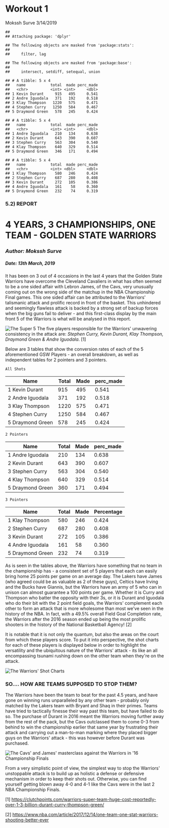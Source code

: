 Workout 1
================
Mokssh Surve
3/14/2019

    ## 
    ## Attaching package: 'dplyr'

    ## The following objects are masked from 'package:stats':
    ## 
    ##     filter, lag

    ## The following objects are masked from 'package:base':
    ## 
    ##     intersect, setdiff, setequal, union

    ## # A tibble: 5 x 4
    ##   name           total  made perc_made
    ##   <chr>          <int> <int>     <dbl>
    ## 1 Kevin Durant     915   495     0.541
    ## 2 Andre Iguodala   371   192     0.518
    ## 3 Klay Thompson   1220   575     0.471
    ## 4 Stephen Curry   1250   584     0.467
    ## 5 Draymond Green   578   245     0.424

    ## # A tibble: 5 x 4
    ##   name           total  made perc_made
    ##   <chr>          <int> <int>     <dbl>
    ## 1 Andre Iguodala   210   134     0.638
    ## 2 Kevin Durant     643   390     0.607
    ## 3 Stephen Curry    563   304     0.540
    ## 4 Klay Thompson    640   329     0.514
    ## 5 Draymond Green   346   171     0.494

    ## # A tibble: 5 x 4
    ##   name           total  made perc_made
    ##   <chr>          <int> <dbl>     <dbl>
    ## 1 Klay Thompson    580   246     0.424
    ## 2 Stephen Curry    687   280     0.408
    ## 3 Kevin Durant     272   105     0.386
    ## 4 Andre Iguodala   161    58     0.360
    ## 5 Draymond Green   232    74     0.319

### 5.2) REPORT

4 YEARS, 3 CHAMPIONSHIPS, ONE TEAM - GOLDEN STATE WARRIORS
==========================================================

### *Author: Mokssh Surve*

##### *Date: 13th March, 2019*

It has been on 3 out of 4 occasions in the last 4 years that the Golden State Warriors have overcome the Cleveland Cavaliers in what has often seemed to be a one sided affair with Lebron James, of the Cavs, very unusually coming out on the wrong side of the matchup in the NBA Championship Final games. This one sided affair can be attributed to the Warriors' talismanic attack and prolific record in front of the basket. This unhindered and seemingly flawless attack is backed by a strong set of backup forces when the big guns fail to deliver - and this first-class display by the main front 5 of the Warriors is what will be analysed in this report.

![The Super 5](/Users/moksshsurve/Desktop/warriors-image.png) The five players responsible for the Warriors' unwavering consistency in the attack are: *Stephen Curry, Kevin Durant, Klay Thompson, Draymond Green & Andre Iguodala*. [1]

Below are 3 tables that show the conversion rates of each of the 5 aforementioned GSW Players - an overall breakdown, as well as independent tables for 2 pointers and 3 pointers.

`All Shots`

| Name             | Total | Made | perc\_made |
|------------------|-------|------|------------|
| 1 Kevin Durant   | 915   | 495  | 0.541      |
| 2 Andre Iguodala | 371   | 192  | 0.518      |
| 3 Klay Thompson  | 1220  | 575  | 0.471      |
| 4 Stephen Curry  | 1250  | 584  | 0.467      |
| 5 Draymond Green | 578   | 245  | 0.424      |

`2 Pointers`

| Name             | Total | Made | perc\_made |
|------------------|-------|------|------------|
| 1 Andre Iguodala | 210   | 134  | 0.638      |
| 2 Kevin Durant   | 643   | 390  | 0.607      |
| 3 Stephen Curry  | 563   | 304  | 0.540      |
| 4 Klay Thompson  | 640   | 329  | 0.514      |
| 5 Draymond Green | 360   | 171  | 0.494      |

`3 Pointers`

| Name             | Total | Made | Percentage |
|------------------|-------|------|------------|
| 1 Klay Thompson  | 580   | 246  | 0.424      |
| 2 Stephen Curry  | 687   | 280  | 0.408      |
| 3 Kevin Durant   | 272   | 105  | 0.386      |
| 4 Andre Iguodala | 161   | 58   | 0.360      |
| 5 Draymond Green | 232   | 74   | 0.319      |

As is seen in the tables above, the Warriors have something that no team in the championship has - a consistent set of 5 players that each can easily bring home 25 points per game on an average day. The Lakers have James (who agreed could be as valuable as 2 of these guys), Celtics have Irving and the Bucks have Giannis, but the Warriors have an army of 5 who can in unison can almost guarantee a 100 points per game. Whether it is Curry and Thompson who batter the opposity with their 3s, or it is Durant and Iguodala who do their bit with the 2 point field goals, the Warriors' complement each other to form an attack that is more wholesome than most we've seen in the history of the NBA. In fact, with a 49.5% overall Field Goal Completion rate, the Warriors after the 2016 season ended up being the most prolific shooters in the history of the National Basketball Agency! [2]

It is notable that it is not only the quantum, but also the areas on the court from which these players score. To put it into perspective, the shot charts for each of these players is displayed below in order to highlight the versatility and the ubiquitous nature of the Warriors' attack - its like an all encompassing tsunami rushing down on the other team when they're on the attack.

![The Warriors' Shot Charts](/Users/moksshsurve/Desktop/Documents/Berkeley/Semesters/Sophomore/SPRING%2019/Stat%20133/hw-stat133/workout01/images/gsw_shots_chart.png)

### SO.... HOW ARE TEAMS SUPPOSED TO STOP THEM?

The Warriors have been the team to beat for the past 4.5 years, and have gone on winning runs unparalleled by any other team - probably only matched by the Lakers team with Bryant and Shaq in their primes. Teams have tried to tactically finesse their way past this team, but have failed to do so. The purchase of Durant in 2016 meant the Warriors moving further away from the rest of the pack, but the Cavs outclassed them to come 0-3 from behind to win the championship earlier that same year by frustrating their attack and carrying out a man-to-man marking where they placed bigger guys on the Warriors' attack - this was however before Durant was purchased.

![The Cavs' and James' masterclass against the Warriors in '16 Championship Finals](/Users/moksshsurve/Desktop/cavs.png)

From a very simplistic point of view, the simplest way to stop the Warriors' unstoppable attack is to build up as holistic a defense or defensive mechanism in order to keep their shots out. Otherwise, you can find yourself getting blown away 4-0 and 4-1 like the Cavs were in the last 2 NBA Championship Finals.

[1] <https://clutchpoints.com/warriors-super-team-huge-cost-reportedly-over-1-3-billion-durant-curry-thompson-green/>

[2] <https://www.nba.com/article/2017/12/14/one-team-one-stat-warriors-shooting-better-ever>
